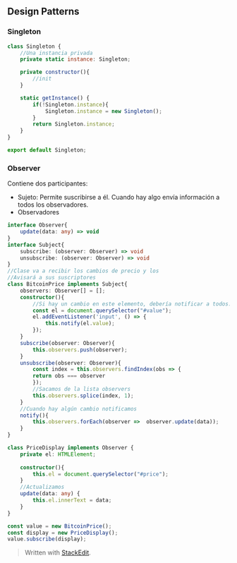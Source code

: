 ## Design Patterns

### Singleton

```javascript
class Singleton {
	//Una instancia privada 
	private static instance: Singleton;

	private constructor(){
		//init
	}

	static getInstance() {
		if(!Singleton.instance){
			Singleton.instance = new Singleton();
		}
		return Singleton.instance;
	}
}

export default Singleton;
```

### Observer

Contiene dos participantes:
- Sujeto: Permite suscribirse a él. Cuando hay algo envía información a todos los observadores.
- Observadores

```typescript
interface Observer{
	update(data: any) => void
}
interface Subject{
	subscribe: (observer: Observer) => void
	unsubscribe: (observer: Observer) => void
}
//Clase va a recibir los cambios de precio y los
//Avisará a sus suscriptores 
class BitcoinPrice implements Subject{
	observers: Observer[] = [];
	constructor(){
		//Si hay un cambio en este elemento, debería notificar a todos.
		const el = document.querySelector("#value");	
		el.addEventListener('input', () => {
			this.notify(el.value);
		});
	}
	subscribe(observer: Observer){
		this.observers.push(observer);
	}
	unsubscribe(observer: Observer){
		const index = this.observers.findIndex(obs => {
		return obs === observer 
		});
		//Sacamos de la lista observers
		this.observers.splice(index, 1);
	}
	//Cuando hay algún cambio notificamos
	notify(){
		this.observers.forEach(observer => 	observer.update(data));
	}
}

class PriceDisplay implements Observer {
	private el: HTMLElement;
	
	constructor(){
		this.el = document.querySelector("#price");
	}
	//Actualizamos
	update(data: any) {
		this.el.innerText = data;
	}
}

const value = new BitcoinPrice();
const display = new PriceDisplay();
value.subscribe(display);
```




> Written with [StackEdit](https://stackedit.io/).
<!--stackedit_data:
eyJoaXN0b3J5IjpbNjQ0MjEwODMzLC05Mjc1MzQxMzUsLTQ0Mj
k5MzI1NywtNTY5Mjk0NzU0LC0xNTIwMDY5NTc1LDE5NjExNzQ1
OTJdfQ==
-->